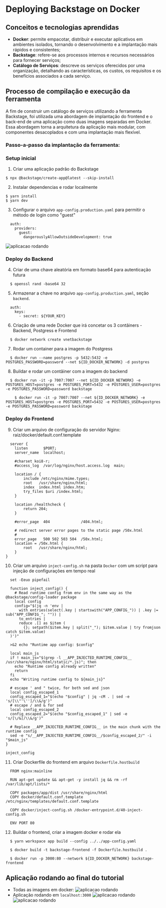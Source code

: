 # Deploying Backstage on Docker
## Conceitos e tecnologias aprendidas
- **Docker**: permite empacotar, distribuir e executar aplicativos em ambientes isolados, tornando o desenvolvimento e a implantação mais rápidos e consistentes;
- **Backstage**: refere-se aos processos internos e recursos necessários para fornecer serviços;
- **Catálogo de Serviços**: descreve os serviços oferecidos por uma organização, detalhando as características, os custos, os requisitos e os benefícios associados a cada serviço.
## Processo de compilação e execução da ferramenta
A fim de construir um catálogo de serviços utilizando a ferramenta Backstage, foi utilizada uma abordagem de implantação do frontend e o back-end de uma aplicação como duas imagens separadas em Docker. Essa abordagem torna a arquitetura da aplicação mais modular, com componentes desacoplados e com uma implantação mais flexível.
### Passo-a-passo da implantação da ferramenta:
### Setup inicial
1. Criar uma aplicação padrão do Backstage
```
$ npx @backstage/create-app@latest --skip-install
```
2. Instalar dependencias e rodar localmente
```
$ yarn install
$ yarn dev
```
3. Configurar o arquivo ```app-config.production.yaml``` para permitir o método de login como "guest"
```
  auth:
    providers:
      guest:
        dangerouslyAllowOutsideDevelopment: true
```
![aplicacao rodando](assets/a.png)
### Deploy do Backend
4. Criar de uma chave aleatória em formato base64 para autenticação futura
```
  $ openssl rand -base64 32
```
5. Armazenar a chave no arquivo ```app-config.production.yaml```, seção ```backend```.
```
  auth:
    keys:
      - secret: ${YOUR_KEY}
```
6. Criação de uma rede Docker que irá concetar os 3 contâiners - Backend, Postgress e Frontend
```
  $ docker network create vnetbackstage
```
7. Rodar um container para a imagem do Postgress
```
  $ docker run --name postgres -p 5432:5432 -e POSTGRES_PASSWORD=password --net ${ID_DOCKER_NETWORK} -d postgres
```
8. Buildar e rodar um contâiner com a imagem do backend
```
  $ docker run -it -p 7007:7007 --net ${ID_DOCKER_NETWORK} -e POSTGRES_HOST=postgres -e POSTGRES_PORT=5432 -e POSTGRES_USER=postgres -e POSTGRES_PASSWORD=password backstage
```
```
    $ docker run -it -p 7007:7007 --net ${ID_DOCKER_NETWORK} -e POSTGRES_HOST=postgres -e POSTGRES_PORT=5432 -e POSTGRES_USER=postgres -e POSTGRES_PASSWORD=password backstage
```
### Deploy do Frontend
9. Criar um arquivo de configuração do servidor Nginx: raiz/docker/default.conf.template
```
  server {
    listen       $PORT;
    server_name  localhost;

    #charset koi8-r;
    #access_log  /var/log/nginx/host.access.log  main;

    location / {
        include /etc/nginx/mime.types;
        root   /usr/share/nginx/html;
        index  index.html index.htm;
        try_files $uri /index.html;
    }

    location /healthcheck {
        return 204;
    }

    #error_page  404              /404.html;

    # redirect server error pages to the static page /50x.html
    #
    error_page   500 502 503 504  /50x.html;
    location = /50x.html {
        root   /usr/share/nginx/html;
    }
}
```
10. Criar um arquivo ```inject-config.sh``` na pasta ```Docker``` com um script para injeção de configurações em tempo real
```
  set -Eeuo pipefail

  function inject_config() {
    # Read runtime config from env in the same way as the @backstage/config-loader package
    local config
    config="$(jq -n 'env |
      with_entries(select(.key | startswith("APP_CONFIG_")) | .key |= sub("APP_CONFIG_"; "")) |
      to_entries |
      reduce .[] as $item (
        {}; setpath($item.key | split("_"); $item.value | try fromjson catch $item.value)
  )')"

  >&2 echo "Runtime app config: $config"

  local main_js
  if ! main_js="$(grep -l __APP_INJECTED_RUNTIME_CONFIG__ /usr/share/nginx/html/static/*.js)"; then
    echo "Runtime config already written"
    return
  fi
  echo "Writing runtime config to ${main_js}"

  # escape ' and " twice, for both sed and json
  local config_escaped_1
  config_escaped_1="$(echo "$config" | jq -cM . | sed -e 's/[\\"'\'']/\\&/g')"
  # escape / and & for sed
  local config_escaped_2
  config_escaped_2="$(echo "$config_escaped_1" | sed -e 's/[\/&]/\\&/g')"

  # Replace __APP_INJECTED_RUNTIME_CONFIG__ in the main chunk with the runtime config
  sed -e "s/__APP_INJECTED_RUNTIME_CONFIG__/$config_escaped_2/" -i "$main_js"
}

inject_config
```
11. Criar Dockerfile do frontend em arquivo ```Dockerfile.hostbuild```
```
  FROM nginx:mainline

  RUN apt-get update && apt-get -y install jq && rm -rf /var/lib/apt/lists/*

  COPY packages/app/dist /usr/share/nginx/html
  COPY docker/default.conf.template /etc/nginx/templates/default.conf.template

  COPY docker/inject-config.sh /docker-entrypoint.d/40-inject-config.sh

  ENV PORT 80
```
12. Buildar o frontend, criar a imagem docker e rodar ela
```
  $ yarn workspace app build --config ../../app-config.yaml
```
```
  $ docker build -t backstage-frontend -f Dockerfile.hostbuild . 
```
```
  $ docker run -p 3000:80 --network ${ID_DOCKER_NETWORK} backstage-frontend
```
## Aplicação rodando ao final do tutorial
- Todas as imagens em docker:
![aplicacao rodando](assets/e.png)
- Aplicação rodando em ```localhost:3000```
![aplicacao rodando](assets/d.png)
![aplicacao rodando](assets/c.png)
